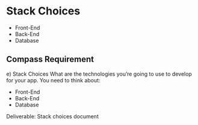 # Stack Choices

- Front-End
- Back-End
- Database

## Compass Requirement

e) Stack Choices
What are the technologies you’re going to use to develop for your app. You need to think about:

- Front-End
- Back-End
- Database

Deliverable: Stack choices document
